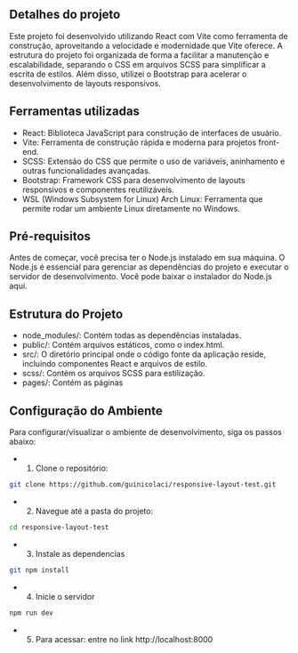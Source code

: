 ## Detalhes do projeto
Este projeto foi desenvolvido utilizando React com Vite como ferramenta de construção, aproveitando a velocidade e modernidade que Vite oferece. A estrutura do projeto foi organizada de forma a facilitar a manutenção e escalabilidade, separando o CSS em arquivos SCSS para simplificar a escrita de estilos. Além disso, utilizei o Bootstrap para acelerar o desenvolvimento de layouts responsivos. 

## Ferramentas utilizadas
- React: Biblioteca JavaScript para construção de interfaces de usuário.
- Vite: Ferramenta de construção rápida e moderna para projetos front-end.
- SCSS: Extensão do CSS que permite o uso de variáveis, aninhamento e outras funcionalidades avançadas.
- Bootstrap: Framework CSS para desenvolvimento de layouts responsivos e componentes reutilizáveis.
- WSL (Windows Subsystem for Linux) Arch Linux: Ferramenta que permite rodar um ambiente Linux diretamente no Windows.

## Pré-requisitos
Antes de começar, você precisa ter o Node.js instalado em sua máquina. O Node.js é essencial para gerenciar as dependências do projeto e executar o servidor de desenvolvimento. Você pode baixar o instalador do Node.js aqui.

## Estrutura do Projeto
- node_modules/: Contém todas as dependências instaladas.
- public/: Contém arquivos estáticos, como o index.html.
- src/: O diretório principal onde o código fonte da aplicação reside, incluindo componentes React e arquivos de estilo.
- scss/: Contém os arquivos SCSS para estilização.
- pages/: Contém as páginas

## Configuração do Ambiente
Para configurar/visualizar o ambiente de desenvolvimento, siga os passos abaixo:

- 1. Clone o repositório:

```bash
git clone https://github.com/guinicolaci/responsive-layout-test.git
```

- 2. Navegue até a pasta do projeto:

```bash
cd responsive-layout-test
```

- 3. Instale as dependencias 

```bash
git npm install
```
- 4. Inicie o servidor

```bash
npm run dev
```
- 5. Para acessar: entre no link http://localhost:8000

